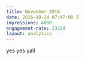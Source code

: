 ```yaml
---
title: November 2016
date: 2016-10-24 07:47:00 Z
impressions: 4000
engagement-rate: 23324
layout: analytics
---
```


yes yes yall
